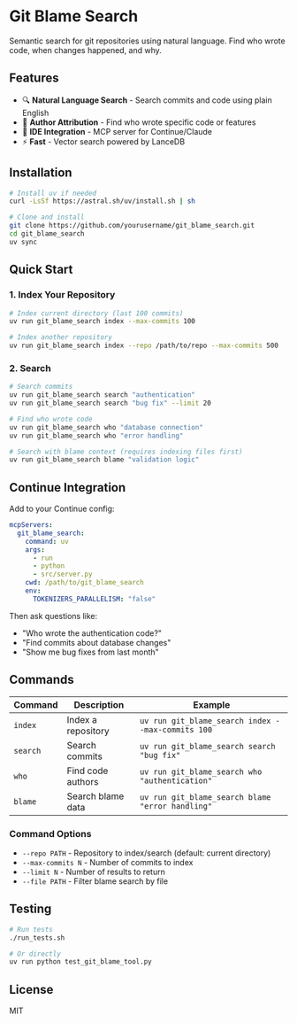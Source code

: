 # Git Blame Search

Semantic search for git repositories using natural language. Find who wrote code, when changes happened, and why.

## Features

- 🔍 **Natural Language Search** - Search commits and code using plain English
- 👤 **Author Attribution** - Find who wrote specific code or features
- 🔌 **IDE Integration** - MCP server for Continue/Claude
- ⚡ **Fast** - Vector search powered by LanceDB

## Installation

```bash
# Install uv if needed
curl -LsSf https://astral.sh/uv/install.sh | sh

# Clone and install
git clone https://github.com/yourusername/git_blame_search.git
cd git_blame_search
uv sync
```

## Quick Start

### 1. Index Your Repository

```bash
# Index current directory (last 100 commits)
uv run git_blame_search index --max-commits 100

# Index another repository
uv run git_blame_search index --repo /path/to/repo --max-commits 500
```

### 2. Search

```bash
# Search commits
uv run git_blame_search search "authentication"
uv run git_blame_search search "bug fix" --limit 20

# Find who wrote code
uv run git_blame_search who "database connection"
uv run git_blame_search who "error handling"

# Search with blame context (requires indexing files first)
uv run git_blame_search blame "validation logic"
```

## Continue Integration

Add to your Continue config:

```yaml
mcpServers:
  git_blame_search:
    command: uv
    args:
      - run
      - python
      - src/server.py
    cwd: /path/to/git_blame_search
    env:
      TOKENIZERS_PARALLELISM: "false"
```

Then ask questions like:
- "Who wrote the authentication code?"
- "Find commits about database changes"
- "Show me bug fixes from last month"

## Commands

| Command | Description | Example |
|---------|-------------|---------|
| `index` | Index a repository | `uv run git_blame_search index --max-commits 100` |
| `search` | Search commits | `uv run git_blame_search search "bug fix"` |
| `who` | Find code authors | `uv run git_blame_search who "authentication"` |
| `blame` | Search blame data | `uv run git_blame_search blame "error handling"` |

### Command Options

- `--repo PATH` - Repository to index/search (default: current directory)
- `--max-commits N` - Number of commits to index
- `--limit N` - Number of results to return
- `--file PATH` - Filter blame search by file

## Testing

```bash
# Run tests
./run_tests.sh

# Or directly
uv run python test_git_blame_tool.py
```

## License

MIT